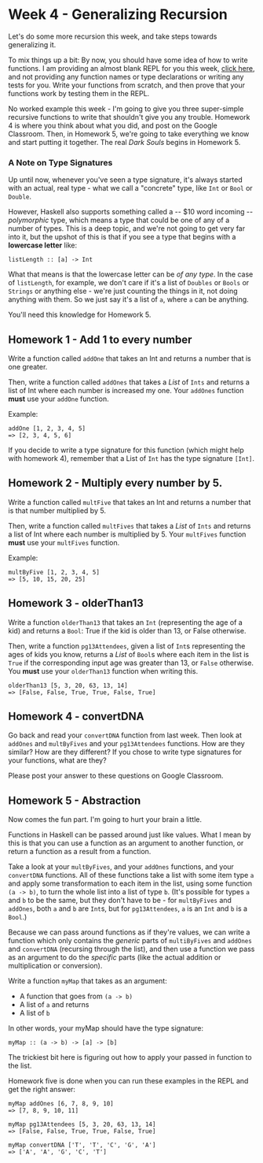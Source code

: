 # Week 4 - Generalizing Recursion

Let's do some more recursion this week, and take steps towards generalizing 
it.

To mix things up a bit: By now, you should have some idea of how to write functions.  I am providing an almost blank REPL for you this week, [click here](https://repl.it/@peterb/Week-4-Generalizing-Recursion), and not providing any function names or type declarations or writing any tests for you.  Write your functions from scratch, and then prove that your functions work by testing them in the REPL.

No worked example this week - I'm going to give you three super-simple recursive functions to write that shouldn't give you any trouble. Homework 4 is where you think about what you did, and post on the Google Classroom.  Then, in Homework 5, we're going to take everything we know and start putting it together. The real _Dark Souls_ begins in Homework 5.

### A Note on Type Signatures

Up until now, whenever you've seen a type signature, it's always started with an actual, real type - what we call a "concrete" type, like `Int` or `Bool` or `Double`.

However, Haskell also supports something called a -- $10 word incoming -- _polymorphic_ type, which means a type that could be one of any of a number of types.  This is a deep topic, and we're not going to get very far into it, but the upshot of this is that if you see a type that begins with a **lowercase letter** like:

```
listLength :: [a] -> Int
```

What that means is that the lowercase letter can be _of any type_.  In the case of `listLength`, for example, we don't care if it's a list of `Doubles` or `Bools` or `Strings` or anything else - we're just counting the things in it, not doing anything with them. So we just say it's a list of `a`, where `a` can be anything.

You'll need this knowledge for Homework 5.

## Homework 1 - Add 1 to every number

Write a function called `addOne` that takes an Int and returns a number that is one greater.

Then, write a function called `addOnes` that takes a _List_ of `Ints` and returns a list of Int where each number is increased my one.  Your `addOnes` function **must** use your `addOne` function.

Example:
```
addOne [1, 2, 3, 4, 5]
=> [2, 3, 4, 5, 6]
```

If you decide to write a type signature for this function (which might help with homework 4), remember that a List of `Int` has the type signature `[Int]`.

## Homework 2 - Multiply every number by 5.

Write a function called `multFive` that takes an Int and returns a number that is that number multiplied by 5.

Then, write a function called `multFives` that takes a _List_ of `Ints` and returns a list of Int where each number is multiplied by 5.  Your `multFives` function **must** use your `multFives` function.

Example:
```
multByFive [1, 2, 3, 4, 5]
=> [5, 10, 15, 20, 25]
```
## Homework 3 - olderThan13

Write a function `olderThan13` that takes an `Int` (representing the age of a kid) and returns a `Bool`: True if the kid is older than 13, or False otherwise.

Then, write a function `pg13Attendees`, given a list of `Int`s representing the ages of kids you know, returns a _List_ of `Bool`s where each item in the list is `True` if the corresponding input age was greater than 13, or `False` otherwise.  You **must** use your `olderThan13` function when writing this.

```
olderThan13 [5, 3, 20, 63, 13, 14]
=> [False, False, True, True, False, True]
```

## Homework 4 - convertDNA 

Go back and read your `convertDNA` function from last week. Then look at `addOnes` and `multByFives` and your `pg13Attendees` functions.  How are they similar?  How are they different?  If you chose to write type signatures for your functions, what are they?

Please post your answer to these questions on Google Classroom.

## Homework 5 - Abstraction

Now comes the fun part.  I'm going to hurt your brain a little.

Functions in Haskell can be passed around just like values.  What I mean by this is that you can use a function as an argument to another function, or return a function as a result from a function.  

Take a look at your `multByFives`, and your `addOnes` functions, and your `convertDNA` functions.  All of these functions take a list with some item type `a` and apply some transformation to each item in the list, using some function `(a -> b)`, to turn the whole list into a list of type `b`.  (It's possible for types `a` and `b` to be the same, but they don't have to be - for `multByFives` and `addOnes`, both `a` and `b` are `Int`s, but for `pg13Attendees`, `a` is an `Int` and `b` is a `Bool`.)

Because we can pass around functions as if they're values, we can write a function which only contains the _generic_ parts of `multiByFives` and `addOnes` and `convertDNA` (recursing through the list), and then use a function we pass as an argument to do the _specific_ parts (like the actual addition or multiplication or conversion). 

Write a function `myMap` that takes as an argument:
 * A function that goes from `(a -> b)`
 * A list of `a`
and returns
 * A list of `b`

In other words, your myMap should have the type signature:
```
myMap :: (a -> b) -> [a] -> [b]
```

The trickiest bit here is figuring out how to apply your passed in function to the list.

Homework five is done when you can run these examples in the REPL and get the right answer:

```
myMap addOnes [6, 7, 8, 9, 10]
=> [7, 8, 9, 10, 11]

myMap pg13Attendees [5, 3, 20, 63, 13, 14]
=> [False, False, True, True, False, True]

myMap convertDNA ['T', 'T', 'C', 'G', 'A']
=> ['A', 'A', 'G', 'C', 'T']
